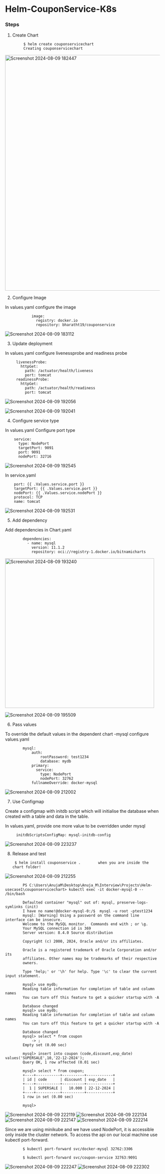 # Helm-CouponService-K8s

### __Steps__

1. Create Chart

            $ helm create couponservicechart
            Creating couponservicechart

<img width="764" alt="Screenshot 2024-08-09 182447" src="https://github.com/user-attachments/assets/4030cd37-a457-43d4-aa87-c1b7850df2d0">


2. Configure Image

 In values.yaml configure the image

                image:
                  registry: docker.io
                  repository: bharatht19/couponservice
![Screenshot 2024-08-09 183112](https://github.com/user-attachments/assets/062309ae-107c-4c05-bff7-85349ccc9a6e)

3. Update deployment

In values.yaml configure livenessprobe and readiness probe
        
         livenessProbe:
           httpGet:
             path: /actuator/health/liveness
             port: tomcat
         readinessProbe:
           httpGet:
             path: /actuator/health/readiness
             port: tomcat
             
![Screenshot 2024-08-09 192056](https://github.com/user-attachments/assets/c9b86063-a26d-4b34-8e0c-47610fbd3010)

![Screenshot 2024-08-09 192041](https://github.com/user-attachments/assets/020ef7de-b9f7-47cc-bbfd-1677fa4330be)

4. Configure service type

In values.yaml Configure port type

        service:
          type: NodePort
          targetPort: 9091
          port: 9091
          nodePort: 32716

![Screenshot 2024-08-09 192545](https://github.com/user-attachments/assets/8736cf76-b571-46f4-a228-fe0d0c187894)

In service.yaml

        port: {{ .Values.service.port }}
        targetPort: {{ .Values.service.port }}
        nodePort: {{ .Values.service.nodePort }}
        protocol: TCP
        name: tomcat
        
 ![Screenshot 2024-08-09 192531](https://github.com/user-attachments/assets/0276d5ea-7a23-4a98-b68b-dafabefdc231)

5. Add dependency

Add dependencies in Chart.yaml

            dependencies:
              - name: mysql
                version: 11.1.2
                repository: oci://registry-1.docker.io/bitnamicharts

<img width="485" alt="Screenshot 2024-08-09 193240" src="https://github.com/user-attachments/assets/24c8cb18-efa1-4580-9127-410dee49cc41">

![Screenshot 2024-08-09 195509](https://github.com/user-attachments/assets/a869f07b-d991-480b-8fc0-18a4427595b8)

6. Pass values

To override the default values in the dependent chart -mysql configure values.yaml

            mysql:
                auth:
                    rootPassword: test1234
                    database: mydb
                primary:
                  service:
                    type: NodePort
                    nodePort: 32762
                fullnameOverride: docker-mysql
                
![Screenshot 2024-08-09 212002](https://github.com/user-attachments/assets/61f68282-3db2-45b1-bd9e-5a59baad9df2)

7. Use Configmap

Create a configmap with initdb script which will initialise the database when created with a table and data in the table.

In values.yaml, provide one more value to be overridden under mysql

         initdbScriptsConfigMap: mysql-initdb-config
![Screenshot 2024-08-09 223237](https://github.com/user-attachments/assets/b1ba38ba-80c9-4a65-9c93-ddee46a55709)


8. Release and test

        $ helm install couponservice .        when you are inside the chart folder!

![Screenshot 2024-08-09 212255](https://github.com/user-attachments/assets/97942f88-0d60-4ae3-9b27-7422e568eeca)

            PS C:\Users\AnujaM\Desktop\Anuja_M\Interview\Projects\Helm-usecase1\couponservicechart> kubectl exec -it docker-mysql-0 -- /bin/bash

            Defaulted container "mysql" out of: mysql, preserve-logs-symlinks (init)
            I have no name!@docker-mysql-0:/$  mysql -u root -ptest1234
            mysql: [Warning] Using a password on the command line interface can be insecure.
            Welcome to the MySQL monitor.  Commands end with ; or \g.
            Your MySQL connection id is 369
            Server version: 8.4.0 Source distribution

            Copyright (c) 2000, 2024, Oracle and/or its affiliates.

            Oracle is a registered trademark of Oracle Corporation and/or its
            affiliates. Other names may be trademarks of their respective
            owners.

            Type 'help;' or '\h' for help. Type '\c' to clear the current input statement.

            mysql> use mydb;
            Reading table information for completion of table and column names
            You can turn off this feature to get a quicker startup with -A

            Database changed
            mysql> use mydb;
            Reading table information for completion of table and column names
            You can turn off this feature to get a quicker startup with -A

            Database changed
            mysql> select * from coupon
                -> ;
            Empty set (0.00 sec)

            mysql> insert into coupon (code,discount,exp_date) values('SUPERSALE',10,'22-12-2024');
            Query OK, 1 row affected (0.01 sec)

            mysql> select * from coupon;
            +----+-----------+----------+------------+
            | id | code      | discount | exp_date   |
            +----+-----------+----------+------------+
            |  1 | SUPERSALE |   10.000 | 22-12-2024 |
            +----+-----------+----------+------------+
            1 row in set (0.00 sec)

            mysql> 

![Screenshot 2024-08-09 222119](https://github.com/user-attachments/assets/2fcdc6f9-487a-4738-95f3-fcfe9d2fe1d5)
![Screenshot 2024-08-09 222134](https://github.com/user-attachments/assets/0490d74f-ca0d-45ca-b189-116e172d88b0)
![Screenshot 2024-08-09 222147](https://github.com/user-attachments/assets/c70706b8-f282-40cb-94ec-ca6bdb093af9)
![Screenshot 2024-08-09 222214](https://github.com/user-attachments/assets/c91489c3-c855-4444-8c07-26c5220e56ec)

Since we are using minikube and we have used NodePort, it is accessible only inside the cluster network. To access the api on our local machine use kubectl port-forward.

            $ kubectl port-forward svc/docker-mysql 32762:3306

            $ kubectl port-forward svc/coupon-service 32763:9091

![Screenshot 2024-08-09 222247](https://github.com/user-attachments/assets/4cf39bad-e2bf-47f0-9d66-563c61dd3be0)
![Screenshot 2024-08-09 222302](https://github.com/user-attachments/assets/dd8fc77b-4ce7-4e40-9d3e-60b946f31298)
